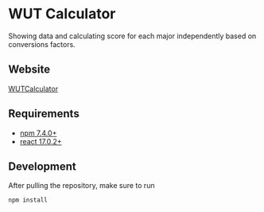 # WUT Calculator

Showing data and calculating score for each major independently based on conversions factors.

## Website

[WUTCalculator](https://zeraye.github.io/wut-calculator/)

## Requirements

- [npm 7.4.0+](https://www.npmjs.com/package/npm)
- [react 17.0.2+](https://www.npmjs.com/package/react)

## Development

After pulling the repository, make sure to run

```sh
npm install
```
